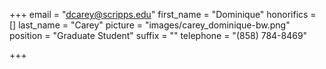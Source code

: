 +++
email = "dcarey@scripps.edu"
first_name = "Dominique"
honorifics = []
last_name = "Carey"
picture = "images/carey_dominique-bw.png"
position = "Graduate Student"
suffix = ""
telephone = "(858) 784-8469"

+++
